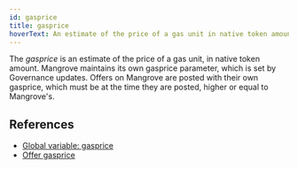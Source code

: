 ```yaml
---
id: gasprice
title: gasprice
hoverText: An estimate of the price of a gas unit in native token amount.
---
```


The _gasprice_ is an estimate of the price of a gas unit, in native token amount. Mangrove maintains its own gasprice parameter, which is set by Governance updates. Offers on Mangrove are posted with their own gasprice, which must be at the time they are posted, higher or equal to Mangrove's. 

## References
* [Global variable: gasprice](../contracts/technical-references/governance-parameters/global-variables.md#gas-price-and-oracle)
* [Offer gasprice](../contracts/technical-references/taking-and-making-offers/reactive-offer/offer-data-structures.md#mgvlibsingleorder)